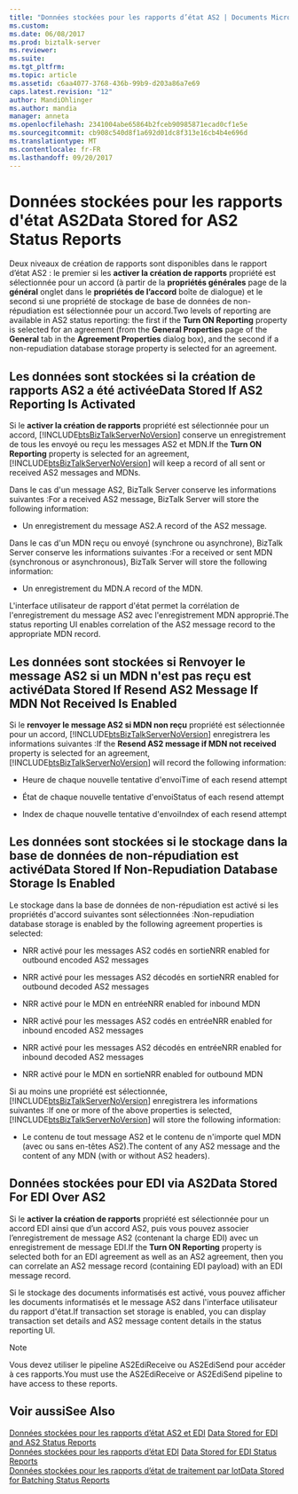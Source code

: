 ```yaml
---
title: "Données stockées pour les rapports d’état AS2 | Documents Microsoft"
ms.custom: 
ms.date: 06/08/2017
ms.prod: biztalk-server
ms.reviewer: 
ms.suite: 
ms.tgt_pltfrm: 
ms.topic: article
ms.assetid: c6aa4077-3768-436b-99b9-d203a86a7e69
caps.latest.revision: "12"
author: MandiOhlinger
ms.author: mandia
manager: anneta
ms.openlocfilehash: 2341004abe65864b2fceb90985871ecad0cf1e5e
ms.sourcegitcommit: cb908c540d8f1a692d01dc8f313e16cb4b4e696d
ms.translationtype: MT
ms.contentlocale: fr-FR
ms.lasthandoff: 09/20/2017
---
```

# <a name="data-stored-for-as2-status-reports"></a><span data-ttu-id="eded9-102">Données stockées pour les rapports d'état AS2</span><span class="sxs-lookup"><span data-stu-id="eded9-102">Data Stored for AS2 Status Reports</span></span>
<span data-ttu-id="eded9-103">Deux niveaux de création de rapports sont disponibles dans le rapport d’état AS2 : le premier si les **activer la création de rapports** propriété est sélectionnée pour un accord (à partir de la **propriétés générales** page de la **général**  onglet dans le **propriétés de l’accord** boîte de dialogue) et le second si une propriété de stockage de base de données de non-répudiation est sélectionnée pour un accord.</span><span class="sxs-lookup"><span data-stu-id="eded9-103">Two levels of reporting are available in AS2 status reporting: the first if the **Turn ON Reporting** property is selected for an agreement (from the **General Properties** page of the **General** tab in the **Agreement Properties** dialog box), and the second if a non-repudiation database storage property is selected for an agreement.</span></span>  
  
## <a name="data-stored-if-as2-reporting-is-activated"></a><span data-ttu-id="eded9-104">Les données sont stockées si la création de rapports AS2 a été activée</span><span class="sxs-lookup"><span data-stu-id="eded9-104">Data Stored If AS2 Reporting Is Activated</span></span>  
 <span data-ttu-id="eded9-105">Si le **activer la création de rapports** propriété est sélectionnée pour un accord, [!INCLUDE[btsBizTalkServerNoVersion](../includes/btsbiztalkservernoversion-md.md)] conserve un enregistrement de tous les envoyé ou reçu les messages AS2 et MDN.</span><span class="sxs-lookup"><span data-stu-id="eded9-105">If the **Turn ON Reporting** property is selected for an agreement, [!INCLUDE[btsBizTalkServerNoVersion](../includes/btsbiztalkservernoversion-md.md)] will keep a record of all sent or received AS2 messages and MDNs.</span></span>  
  
 <span data-ttu-id="eded9-106">Dans le cas d'un message AS2, BizTalk Server conserve les informations suivantes :</span><span class="sxs-lookup"><span data-stu-id="eded9-106">For a received AS2 message, BizTalk Server will store the following information:</span></span>  
  
-   <span data-ttu-id="eded9-107">Un enregistrement du message AS2.</span><span class="sxs-lookup"><span data-stu-id="eded9-107">A record of the AS2 message.</span></span>  
  
 <span data-ttu-id="eded9-108">Dans le cas d'un MDN reçu ou envoyé (synchrone ou asynchrone), BizTalk Server conserve les informations suivantes :</span><span class="sxs-lookup"><span data-stu-id="eded9-108">For a received or sent MDN (synchronous or asynchronous), BizTalk Server will store the following information:</span></span>  
  
-   <span data-ttu-id="eded9-109">Un enregistrement du MDN.</span><span class="sxs-lookup"><span data-stu-id="eded9-109">A record of the MDN.</span></span>  
  
 <span data-ttu-id="eded9-110">L'interface utilisateur de rapport d'état permet la corrélation de l'enregistrement du message AS2 avec l'enregistrement MDN approprié.</span><span class="sxs-lookup"><span data-stu-id="eded9-110">The status reporting UI enables correlation of the AS2 message record to the appropriate MDN record.</span></span>  
  
## <a name="data-stored-if-resend-as2-message-if-mdn-not-received-is-enabled"></a><span data-ttu-id="eded9-111">Les données sont stockées si Renvoyer le message AS2 si un MDN n'est pas reçu est activé</span><span class="sxs-lookup"><span data-stu-id="eded9-111">Data Stored If Resend AS2 Message If MDN Not Received Is Enabled</span></span>  
 <span data-ttu-id="eded9-112">Si le **renvoyer le message AS2 si MDN non reçu** propriété est sélectionnée pour un accord, [!INCLUDE[btsBizTalkServerNoVersion](../includes/btsbiztalkservernoversion-md.md)] enregistrera les informations suivantes :</span><span class="sxs-lookup"><span data-stu-id="eded9-112">If the **Resend AS2 message if MDN not received** property is selected for an agreement, [!INCLUDE[btsBizTalkServerNoVersion](../includes/btsbiztalkservernoversion-md.md)] will record the following information:</span></span>  
  
-   <span data-ttu-id="eded9-113">Heure de chaque nouvelle tentative d'envoi</span><span class="sxs-lookup"><span data-stu-id="eded9-113">Time of each resend attempt</span></span>  
  
-   <span data-ttu-id="eded9-114">État de chaque nouvelle tentative d'envoi</span><span class="sxs-lookup"><span data-stu-id="eded9-114">Status of each resend attempt</span></span>  
  
-   <span data-ttu-id="eded9-115">Index de chaque nouvelle tentative d'envoi</span><span class="sxs-lookup"><span data-stu-id="eded9-115">Index of each resend attempt</span></span>  
  
## <a name="data-stored-if-non-repudiation-database-storage-is-enabled"></a><span data-ttu-id="eded9-116">Les données sont stockées si le stockage dans la base de données de non-répudiation est activé</span><span class="sxs-lookup"><span data-stu-id="eded9-116">Data Stored If Non-Repudiation Database Storage Is Enabled</span></span>  
 <span data-ttu-id="eded9-117">Le stockage dans la base de données de non-répudiation est activé si les propriétés d'accord suivantes sont sélectionnées :</span><span class="sxs-lookup"><span data-stu-id="eded9-117">Non-repudiation database storage is enabled by the following agreement properties is selected:</span></span>  
  
-   <span data-ttu-id="eded9-118">NRR activé pour les messages AS2 codés en sortie</span><span class="sxs-lookup"><span data-stu-id="eded9-118">NRR enabled for outbound encoded AS2 messages</span></span>  
  
-   <span data-ttu-id="eded9-119">NRR activé pour les messages AS2 décodés en sortie</span><span class="sxs-lookup"><span data-stu-id="eded9-119">NRR enabled for outbound decoded AS2 messages</span></span>  
  
-   <span data-ttu-id="eded9-120">NRR activé pour le MDN en entrée</span><span class="sxs-lookup"><span data-stu-id="eded9-120">NRR enabled for inbound MDN</span></span>  
  
-   <span data-ttu-id="eded9-121">NRR activé pour les messages AS2 codés en entrée</span><span class="sxs-lookup"><span data-stu-id="eded9-121">NRR enabled for inbound encoded AS2 messages</span></span>  
  
-   <span data-ttu-id="eded9-122">NRR activé pour les messages AS2 décodés en entrée</span><span class="sxs-lookup"><span data-stu-id="eded9-122">NRR enabled for inbound decoded AS2 messages</span></span>  
  
-   <span data-ttu-id="eded9-123">NRR activé pour le MDN en sortie</span><span class="sxs-lookup"><span data-stu-id="eded9-123">NRR enabled for outbound MDN</span></span>  
  
 <span data-ttu-id="eded9-124">Si au moins une propriété est sélectionnée, [!INCLUDE[btsBizTalkServerNoVersion](../includes/btsbiztalkservernoversion-md.md)] enregistrera les informations suivantes :</span><span class="sxs-lookup"><span data-stu-id="eded9-124">If one or more of the above properties is selected, [!INCLUDE[btsBizTalkServerNoVersion](../includes/btsbiztalkservernoversion-md.md)] will store the following information:</span></span>  
  
-   <span data-ttu-id="eded9-125">Le contenu de tout message AS2 et le contenu de n'importe quel MDN (avec ou sans en-têtes AS2).</span><span class="sxs-lookup"><span data-stu-id="eded9-125">The content of any AS2 message and the content of any MDN (with or without AS2 headers).</span></span>  
  
## <a name="data-stored-for-edi-over-as2"></a><span data-ttu-id="eded9-126">Données stockées pour EDI via AS2</span><span class="sxs-lookup"><span data-stu-id="eded9-126">Data Stored For EDI Over AS2</span></span>  
 <span data-ttu-id="eded9-127">Si le **activer la création de rapports** propriété est sélectionnée pour un accord EDI ainsi que d’un accord AS2, puis vous pouvez associer l’enregistrement de message AS2 (contenant la charge EDI) avec un enregistrement de message EDI.</span><span class="sxs-lookup"><span data-stu-id="eded9-127">If the **Turn ON Reporting** property is selected both for an EDI agreement as well as an AS2 agreement, then you can correlate an AS2 message record (containing EDI payload) with an EDI message record.</span></span>  
  
 <span data-ttu-id="eded9-128">Si le stockage des documents informatisés est activé, vous pouvez afficher les documents informatisés et le message AS2 dans l'interface utilisateur du rapport d'état.</span><span class="sxs-lookup"><span data-stu-id="eded9-128">If transaction set storage is enabled, you can display transaction set details and AS2 message content details in the status reporting UI.</span></span>  
  
> [!NOTE]
>  <span data-ttu-id="eded9-129">Vous devez utiliser le pipeline AS2EdiReceive ou AS2EdiSend pour accéder à ces rapports.</span><span class="sxs-lookup"><span data-stu-id="eded9-129">You must use the AS2EdiReceive or AS2EdiSend pipeline to have access to these reports.</span></span>  
  
## <a name="see-also"></a><span data-ttu-id="eded9-130">Voir aussi</span><span class="sxs-lookup"><span data-stu-id="eded9-130">See Also</span></span>  
 <span data-ttu-id="eded9-131">[Données stockées pour les rapports d’état AS2 et EDI](../core/data-stored-for-edi-and-as2-status-reports.md) </span><span class="sxs-lookup"><span data-stu-id="eded9-131">[Data Stored for EDI and AS2 Status Reports](../core/data-stored-for-edi-and-as2-status-reports.md) </span></span>  
 <span data-ttu-id="eded9-132">[Données stockées pour les rapports d’état EDI](../core/data-stored-for-edi-status-reports.md) </span><span class="sxs-lookup"><span data-stu-id="eded9-132">[Data Stored for EDI Status Reports](../core/data-stored-for-edi-status-reports.md) </span></span>  
 [<span data-ttu-id="eded9-133">Données stockées pour les rapports d’état de traitement par lot</span><span class="sxs-lookup"><span data-stu-id="eded9-133">Data Stored for Batching Status Reports</span></span>](../core/data-stored-for-batching-status-reports.md)